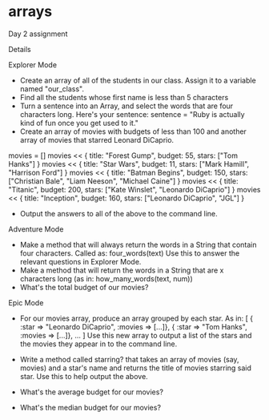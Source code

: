 # arrays
Day 2 assignment

Details

Explorer Mode
- Create an array of all of the students in our class. Assign it to a variable named "our_class".
- Find all the students whose first name is less than 5 characters
- Turn a sentence into an Array, and select the words that are four characters long. Here's your sentence: sentence = "Ruby is actually kind of fun once you get used to it."
- Create an array of movies with budgets of less than 100 and another array of movies that starred Leonard DiCaprio.

movies = []
movies << {
  title: "Forest Gump",
  budget: 55,
  stars: ["Tom Hanks"]
}
movies << {
  title: "Star Wars",
  budget: 11,
  stars: ["Mark Hamill", "Harrison Ford"]
}
movies << {
  title: "Batman Begins",
  budget: 150,
  stars: ["Christian Bale", "Liam Neeson", "Michael Caine"]
}
movies << {
  title: "Titanic",
  budget: 200,
  stars: ["Kate Winslet", "Leonardo DiCaprio"]
}
movies << {
  title: "Inception",
  budget: 160,
  stars: ["Leonardo DiCaprio", "JGL"]
}

- Output the answers to all of the above to the command line.


Adventure Mode
- Make a method that will always return the words in a String that contain four characters. Called as: four_words(text) Use this to answer the relevant questions in Explorer Mode.
- Make a method that will return the words in a String that are x characters long (as in: how_many_words(text, num))
- What's the total budget of our movies?

Epic Mode
- For our movies array, produce an array grouped by each star. As in:
[
  { :star => "Leonardo DiCaprio", :movies => [...]},
  { :star => "Tom Hanks", :movies => [...]},
  ...
]
Use this new array to output a list of the stars and the movies they appear in to the command line.

- Write a method called starring? that takes an array of movies (say, movies) and a star's name and returns the title of movies starring said star. Use this to help output the above.
- What's the average budget for our movies?
- What's the median budget for our movies?

